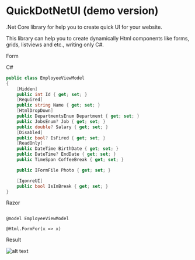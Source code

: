 # QuickDotNetUI (demo version)

.Net Core library for help you to create quick UI for your website.

This library can help you to create dynamically Html components like forms, grids, listviews and etc., writing only C#.

Form

C#

```C#
public class EmployeeViewModel
{
	[Hidden]
	public int Id { get; set; }
	[Required]
	public string Name { get; set; }
	[HtmlDropDown]
	public DepartmentsEnum Department { get; set; }
	public JobsEnum? Job { get; set; }
	public double? Salary { get; set; }
	[Disabled]
	public bool? IsFired { get; set; }
	[ReadOnly]
	public DateTime BirthDate { get; set; }
	public DateTime? EndDate { get; set; }
	public TimeSpan CoffeeBreak { get; set; }

	public IFormFile Photo { get; set; }

	[IgonreUI]
	public bool IsInBreak { get; set; }
}
```

Razor

```HTML+Razor

@model EmployeeViewModel

@Html.FormFor(x => x)

```

Result

![alt text](https://github.com/atanasgalchov/QuickDotNetUI/blob/master/image.jpg?raw=true)
